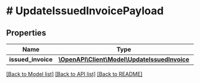 # # UpdateIssuedInvoicePayload

## Properties

Name | Type | Description | Notes
------------ | ------------- | ------------- | -------------
**issued_invoice** | [**\OpenAPI\Client\Model\UpdateIssuedInvoice**](UpdateIssuedInvoice.md) |  |

[[Back to Model list]](../../README.md#models) [[Back to API list]](../../README.md#endpoints) [[Back to README]](../../README.md)
